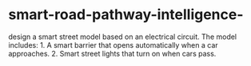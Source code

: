 # smart-road-pathway-intelligence-
design a smart street model based on an electrical circuit. The model includes:  1. A smart barrier that opens automatically when a car approaches.  2. Smart street lights that turn on when cars pass.
